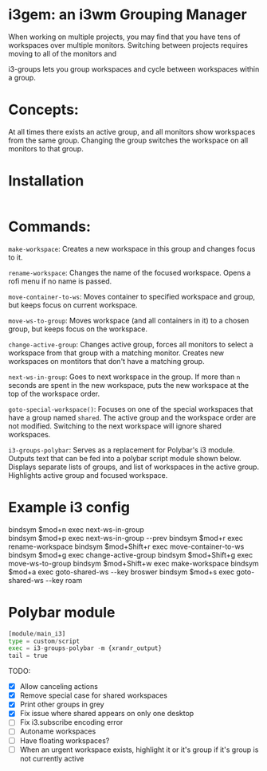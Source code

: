 # i3gem: an i3wm Grouping Manager

When working on multiple projects, you may find that you have tens
of workspaces over multiple monitors. Switching between projects 
requires moving to all of the monitors and 

i3-groups lets you group workspaces and cycle between workspaces 
within a group. 

# Concepts:
At all times there exists an active group, and all monitors show workspaces from the same group. 
Changing the group switches the workspace on all monitors to that group.

# Installation
```
```

# Commands:
`make-workspace`: Creates a new workspace in this group and changes focus to it. 

`rename-workspace`: Changes the name of the focused workspace. Opens a rofi menu if no name is passed.    

`move-container-to-ws`: Moves container to specified workspace and group, but keeps focus on current workspace.

`move-ws-to-group`: Moves workspace (and all containers in it) 
to a chosen group, but keeps focus on the workspace.

`change-active-group`: Changes active group, forces all monitors to select a workspace from that group with a matching
monitor. Creates new workspaces on montitors that don't have a matching group.

`next-ws-in-group`: Goes to next workspace in the group. If more than `n` seconds are spent in the new
workspace, puts the new workspace at the top of the workspace order.

`goto-special-workspace()`: Focuses on one of the special workspaces that have a
group named `shared`. The active group and the workspace order are not modified.
Switching to the next workspace will ignore shared workspaces. 

`i3-groups-polybar`: Serves as a replacement for Polybar's i3 module.
Outputs text that can be fed into a polybar script module shown
below. Displays separate lists of groups, and list of workspaces in the active
group. Highlights active group and focused workspace.


# Example i3 config
bindsym $mod+n       exec next-ws-in-group    
bindsym $mod+p       exec next-ws-in-group --prev
bindsym $mod+r       exec rename-workspace
bindsym $mod+Shift+r exec move-container-to-ws
bindsym $mod+g       exec change-active-group
bindsym $mod+Shift+g exec move-ws-to-group
bindsym $mod+Shift+w exec make-workspace
bindsym $mod+a       exec goto-shared-ws --key broswer
bindsym $mod+s       exec goto-shared-ws --key roam


# Polybar module
```python
[module/main_i3]
type = custom/script
exec = i3-groups-polybar -m {xrandr_output}
tail = true
```

TODO:
- [x] Allow canceling actions
- [x] Remove special case for shared workspaces
- [x] Print other groups in grey
- [x] Fix issue where shared appears on only one desktop
- [ ] Fix i3.subscribe encoding error
- [ ] Autoname workspaces
- [ ] Have floating workspaces?
- [ ] When an urgent workspace exists, highlight it or it's group if it's group is not currently active

